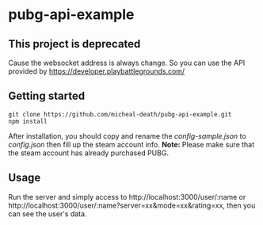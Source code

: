 # pubg-api-example
## This project is deprecated
Cause the websocket address is always change. So you can use the API provided by https://developer.playbattlegrounds.com/
## Getting started
```
git clone https://github.com/micheal-death/pubg-api-example.git
npm install
```
After installation, you should copy and rename the *config-sample.json* to *config.json* then fill up the steam account info.
__Note:__ Please make sure that the steam account has already purchased PUBG.
## Usage
Run the server and simply access to http://localhost:3000/user/:name
or http://localhost:3000/user/:name?server=xx&mode=xx&rating=xx, then you can see the user's data.
